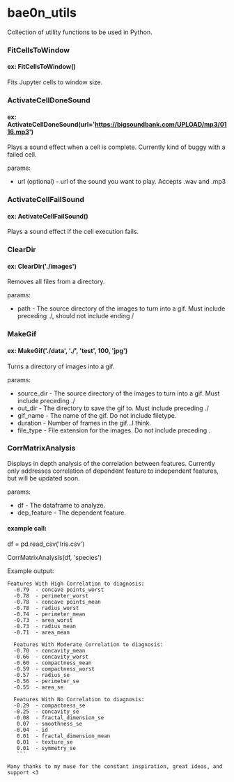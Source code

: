 # bae0n_utils

Collection of utility functions to be used in Python. 

### FitCellsToWindow
#### ex: FitCellsToWindow()
Fits Jupyter cells to window size.

### ActivateCellDoneSound
#### ex: ActivateCellDoneSound(url='https://bigsoundbank.com/UPLOAD/mp3/0116.mp3')
Plays a sound effect when a cell is complete. Currently kind of buggy with a failed cell.

params:
- url (optional) - url of the sound you want to play. Accepts .wav and .mp3

### ActivateCellFailSound
#### ex: ActivateCellFailSound()
Plays a sound effect if the cell execution fails.

### ClearDir
#### ex: ClearDir('./images')
Removes all files from a directory.
    
params:
- path - The source directory of the images to turn into a gif. Must include preceding ./, should not include ending /

### MakeGif
#### ex: MakeGif('./data', './', 'test', 100, 'jpg')
Turns a directory of images into a gif.
    
params:
- source_dir - The source directory of the images to turn into a gif. Must include preceding ./
- out_dir    - The directory to save the gif to. Must include preceding ./
- gif_name   - The name of the gif. Do not include filetype.
- duration   - Number of frames in the gif...I think.
- file_type  - File extension for the images. Do not include preceding .

### CorrMatrixAnalysis
Displays in depth analysis of the correlation between features. Currently only addresses correlation of dependent feature to independent features, but will be updated soon.

params:
- df          - The dataframe to analyze.
- dep_feature - The dependent feature.

#### example call:
df = pd.read_csv('Iris.csv')

CorrMatrixAnalysis(df, 'species')

Example output:
  ```
  Features With High Correlation to diagnosis:
    -0.79  - concave points_worst
    -0.78  - perimeter_worst
    -0.78  - concave points_mean
    -0.78  - radius_worst
    -0.74  - perimeter_mean
    -0.73  - area_worst
    -0.73  - radius_mean
    -0.71  - area_mean
    
    Features With Moderate Correlation to diagnosis:
    -0.70  - concavity_mean
    -0.66  - concavity_worst
    -0.60  - compactness_mean
    -0.59  - compactness_worst
    -0.57  - radius_se
    -0.56  - perimeter_se
    -0.55  - area_se

    Features With No Correlation to diagnosis:
    -0.29  - compactness_se
    -0.25  - concavity_se
    -0.08  - fractal_dimension_se
     0.07  - smoothness_se
    -0.04  - id
     0.01  - fractal_dimension_mean
     0.01  - texture_se
     0.01  - symmetry_se
     ```

Many thanks to my muse for the constant inspiration, great ideas, and support <3